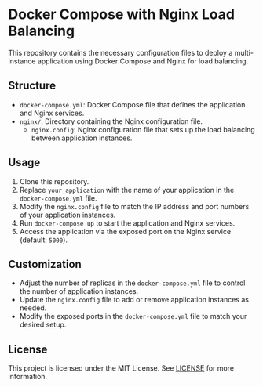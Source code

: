 # Docker Compose with Nginx Load Balancing

This repository contains the necessary configuration files to deploy a multi-instance application using Docker Compose and Nginx for load balancing.

## Structure

- `docker-compose.yml`: Docker Compose file that defines the application and Nginx services.
- `nginx/`: Directory containing the Nginx configuration file.
  - `nginx.config`: Nginx configuration file that sets up the load balancing between application instances.

## Usage

1. Clone this repository.
2. Replace `your_application` with the name of your application in the `docker-compose.yml` file.
3. Modify the `nginx.config` file to match the IP address and port numbers of your application instances.
4. Run `docker-compose up` to start the application and Nginx services.
5. Access the application via the exposed port on the Nginx service (default: `5000`).

## Customization

- Adjust the number of replicas in the `docker-compose.yml` file to control the number of application instances.
- Update the `nginx.config` file to add or remove application instances as needed.
- Modify the exposed ports in the `docker-compose.yml` file to match your desired setup.

## License

This project is licensed under the MIT License. See [LICENSE](LICENSE) for more information.

